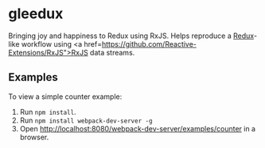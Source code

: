 gleedux
=======

Bringing joy and happiness to Redux using RxJS. Helps reproduce a <a href="https://github.com/rackt/redux">Redux</a>-like workflow using <a href=https://github.com/Reactive-Extensions/RxJS">RxJS</a> data streams.

## Examples

To view a simple counter example:

1. Run `npm install`.
1. Run `npm install webpack-dev-server -g`
1. Open <http://localhost:8080/webpack-dev-server/examples/counter> in a browser.
